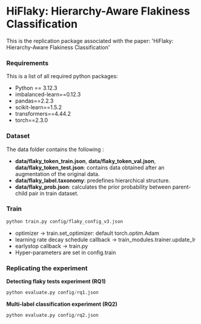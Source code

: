# HiFlaky: Hierarchy-Aware Flakiness Classification

This is the replication package associated with the paper: 'HiFlaky: Hierarchy-Aware Flakiness Classification'

### Requirements

This is a list of all required python packages:

- Python == 3.12.3
- imbalanced-learn==0.12.3
- pandas==2.2.3
- scikit-learn==1.5.2
- transformers==4.44.2
- torch==2.3.0


### Dataset

The data folder contains the following :

* **data/flaky_token_train.json**, **data/flaky_token_val.json**, **data/flaky_token_test.json**: contains data obtained after an augmentation of the original data. 
* **data/flaky_label.taxonomy**: predefines hierarchical structure. 
* **data/flaky_prob.json**: calculates the prior probability between parent-child pair in train dataset.

### Train

```bash
python train.py config/flaky_config_v3.json
```

+ optimizer -> train.set_optimizer: default torch.optim.Adam
+ learning rate decay schedule callback -> train_modules.trainer.update_lr
+ earlystop callback -> train.py 
+ Hyper-parameters are set in config.train

### Replicating the experiment

**Detecting flaky tests experiment (RQ1)**

```python
python evaluate.py config/rq1.json
```

**Multi-label classification experiment (RQ2)**

```python
python evaluate.py config/rq2.json
```

